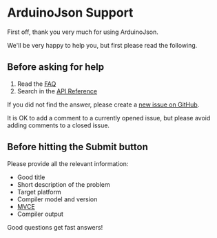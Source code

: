 # ArduinoJson Support

First off, thank you very much for using ArduinoJson.

We'll be very happy to help you, but first please read the following.

## Before asking for help

1. Read the [FAQ](http://arduinojson.org/faq/)
2. Search in the [API Reference](http://arduinojson.org/api/)

If you did not find the answer, please create a [new issue on GitHub](https://github.com/bblanchon/ArduinoJson/issues/new).

It is OK to add a comment to a currently opened issue, but please avoid adding comments to a closed issue.

## Before hitting the Submit button

Please provide all the relevant information:

* Good title
* Short description of the problem
* Target platform
* Compiler model and version
* [MVCE](https://stackoverflow.com/help/mcve)
* Compiler output

Good questions get fast answers!
